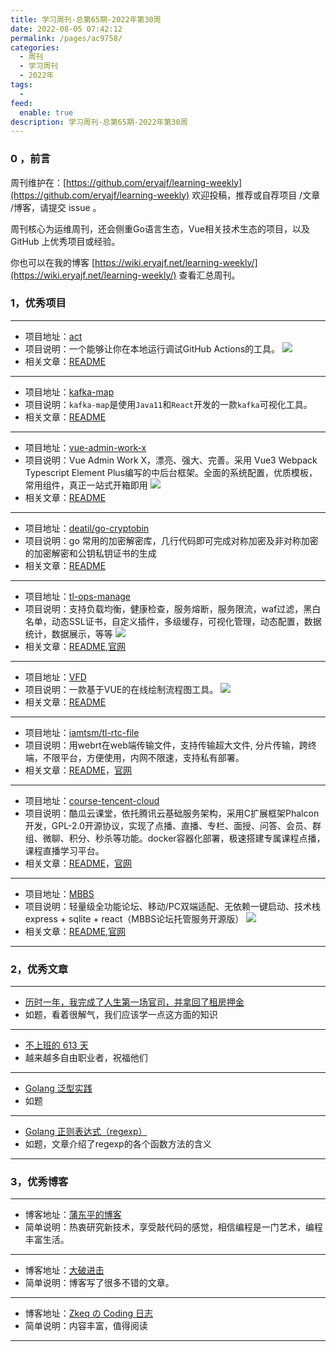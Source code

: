 ```yaml
---
title: 学习周刊-总第65期-2022年第30周
date: 2022-08-05 07:42:12
permalink: /pages/ac9758/
categories:
  - 周刊
  - 学习周刊
  - 2022年
tags:
  -
feed:
  enable: true
description: 学习周刊-总第65期-2022年第30周
---
```




### 0 ，前言

周刊维护在：[https://github.com/eryajf/learning-weekly](https://github.com/eryajf/learning-weekly) 欢迎投稿，推荐或自荐项目 /文章 /博客，请提交 issue 。

周刊核心为运维周刊，还会侧重Go语言生态，Vue相关技术生态的项目，以及 GitHub 上优秀项目或经验。

你也可以在我的博客 [https://wiki.eryajf.net/learning-weekly/](https://wiki.eryajf.net/learning-weekly/) 查看汇总周刊。

### 1，优秀项目

---

- 项目地址：[act](https://github.com/nektos/act)
- 项目说明：一个能够让你在本地运行调试GitHub Actions的工具。
  ![](http://t.eryajf.net/imgs/2022/07/8ac617670aa092b5.gif)
- 相关文章：[README](https://github.com/nektos/act#readme)

---

- 项目地址：[kafka-map](https://github.com/dushixiang/kafka-map)
- 项目说明：`kafka-map`是使用`Java11`和`React`开发的一款`kafka`可视化工具。
- 相关文章：[README](https://github.com/dushixiang/kafka-map/blob/master/README-zh_CN.md)

---

- 项目地址：[vue-admin-work-x](https://github.com/qingqingxuan/vue-admin-work-x)
- 项目说明：Vue Admin Work X，漂亮、强大、完善。采用 Vue3 Webpack Typescript Element Plus编写的中后台框架。全面的系统配置，优质模板，常用组件，真正一站式开箱即用
  ![](http://t.eryajf.net/imgs/2022/07/912bd1b9eaacba1a.png)
- 相关文章：[README](https://github.com/qingqingxuan/vue-admin-work-x#readme)

---

- 项目地址：[deatil/go-cryptobin](https://github.com/deatil/go-cryptobin)
- 项目说明：go 常用的加密解密库，几行代码即可完成对称加密及非对称加密的加密解密和公钥私钥证书的生成
- 相关文章：[README](https://github.com/deatil/go-cryptobin#readme)

---

- 项目地址：[tl-ops-manage](https://github.com/iamtsm/tl-ops-manage)
- 项目说明：支持负载均衡，健康检查，服务熔断，服务限流，waf过滤，黑白名单，动态SSL证书，自定义插件，多级缓存，可视化管理，动态配置，数据统计，数据展示，等等
  ![](http://t.eryajf.net/imgs/2022/07/0607119f4c3f5eeb.png)
- 相关文章：[README](https://github.com/iamtsm/tl-ops-manage#readme),[官网](https://tlops.iamtsm.cn/website/index.html)

---

- 项目地址：[VFD](https://github.com/ZFSNYJ/VFD)
- 项目说明：一款基于VUE的在线绘制流程图工具。
  ![](http://t.eryajf.net/imgs/2022/07/14d116ebd77a358b.png)
- 相关文章：[README](https://github.com/ZFSNYJ/VFD#readme)

---

- 项目地址：[iamtsm/tl-rtc-file](https://github.com/iamtsm/tl-rtc-file)
- 项目说明：用webrt在web端传输文件，支持传输超大文件, 分片传输，跨终端，不限平台，方便使用，内网不限速，支持私有部署。
- 相关文章：[README](https://github.com/iamtsm/tl-rtc-file#readme)，[官网](https://im.iamtsm.cn/file/)

---

- 项目地址：[course-tencent-cloud](https://github.com/xiaochong0302/course-tencent-cloud)
- 项目说明：酷瓜云课堂，依托腾讯云基础服务架构，采用C扩展框架Phalcon开发，GPL-2.0开源协议，实现了点播、直播、专栏、面授、问答、会员、群组、微聊、积分、秒杀等功能。docker容器化部署，极速搭建专属课程点播，课程直播学习平台。
- 相关文章：[README](https://github.com/xiaochong0302/course-tencent-cloud#readme)，[官网](https://koogua.com/)

---

- 项目地址：[MBBS](https://github.com/linfaxin/MBBS)
- 项目说明：轻量级全功能论坛、移动/PC双端适配、无依赖一键启动、技术栈 express + sqlite + react（MBBS论坛托管服务开源版）
  ![](http://t.eryajf.net/imgs/2022/08/083a1a45c7dcbbcd.png)
- 相关文章：[README](https://github.com/linfaxin/mbbs#readme),[官网](http://mbbs.cc/)

---


### 2，优秀文章


---

- [历时一年，我完成了人生第一场官司，并拿回了租房押金](https://greatdk.com/1844.html)
- 如题，看着很解气，我们应该学一点这方面的知识

---

- [不上班的 613 天](https://hawstein.com/2020/02/17/be-an-indie-hacker-for-613-days/)
- 越来越多自由职业者，祝福他们

---

- [Golang 泛型实践](https://windard.com/blog/2022/05/17/Golang-Generic)
- 如题

---

- [Golang 正则表达式（regexp）](https://blog.csdn.net/guyan0319/article/details/87873070?spm=1001.2014.3001.5501)
- 如题，文章介绍了regexp的各个函数方法的含义

---



### 3，优秀博客


---

- 博客地址：[蒲东平的博客](https://pudongping.com)
- 简单说明：热衷研究新技术，享受敲代码的感觉，相信编程是一门艺术，编程丰富生活。

---

- 博客地址：[大破进击](https://jesor.me/)
- 简单说明：博客写了很多不错的文章。

---

- 博客地址：[Zkeq の Coding 日志](https://icodeq.com/)
- 简单说明：内容丰富，值得阅读

---
